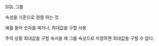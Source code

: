 SQL 그룹

속성을 기준으로 정렬 하는 것

예를 들어 숫자를 제거나, 최대값을 구할 사용

주의 상황 최대값을 구할 속서을 때 그룹 속성으로 지정하면 최대값을 구할 수 없다.


